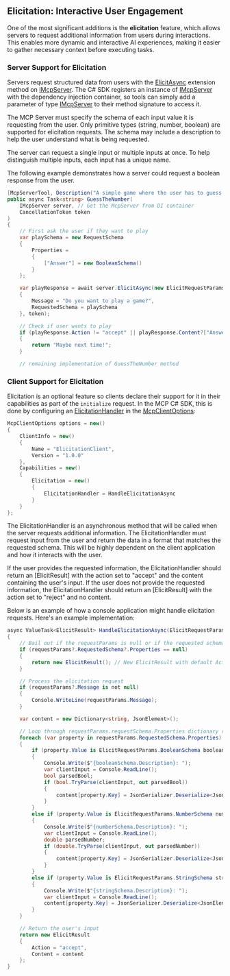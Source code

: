 ## Elicitation: Interactive User Engagement

One of the most significant additions is the **elicitation** feature, which allows servers to request additional information from users during interactions. This enables more dynamic and interactive AI experiences, making it easier to gather necessary context before executing tasks.

### Server Support for Elicitation

Servers request structured data from users with the [ElicitAsync] extension method on [IMcpServer].
The C# SDK registers an instance of [IMcpServer] with the dependency injection container,
so tools can simply add a parameter of type [IMcpServer] to their method signature to access it.

[ElicitAsync]: https://modelcontextprotocol.github.io/csharp-sdk/api/ModelContextProtocol.Server.McpServerExtensions.html#ModelContextProtocol_Server_McpServerExtensions_ElicitAsync_ModelContextProtocol_Server_IMcpServer_ModelContextProtocol_Protocol_ElicitRequestParams_System_Threading_CancellationToken_
[IMcpServer]: https://modelcontextprotocol.github.io/csharp-sdk/api/ModelContextProtocol.Server.IMcpServer.html

The MCP Server must specify the schema of each input value it is requesting from the user.
Only primitive types (string, number, boolean) are supported for elicitation requests.
The schema may include a description to help the user understand what is being requested.

The server can request a single input or multiple inputs at once.
To help distinguish multiple inputs, each input has a unique name.

The following example demonstrates how a server could request a boolean response from the user.

```csharp
[McpServerTool, Description("A simple game where the user has to guess a number between 1 and 10.")]
public async Task<string> GuessTheNumber(
    IMcpServer server, // Get the McpServer from DI container
    CancellationToken token
)
{
    // First ask the user if they want to play
    var playSchema = new RequestSchema
    {
        Properties =
        {
            ["Answer"] = new BooleanSchema()
        }
    };

    var playResponse = await server.ElicitAsync(new ElicitRequestParams
    {
        Message = "Do you want to play a game?",
        RequestedSchema = playSchema
    }, token);

    // Check if user wants to play
    if (playResponse.Action != "accept" || playResponse.Content?["Answer"].ValueKind != JsonValueKind.True)
    {
        return "Maybe next time!";
    }

    // remaining implementation of GuessTheNumber method
```

### Client Support for Elicitation

Elicitation is an optional feature so clients declare their support for it in their capabilities as part of the `initialize` request. In the MCP C# SDK, this is done by configuring an [ElicitationHandler] in the [McpClientOptions]:

[ElicitationHandler]: https://modelcontextprotocol.github.io/csharp-sdk/api/ModelContextProtocol.Protocol.ElicitationCapability.html#ModelContextProtocol_Protocol_ElicitationCapability_ElicitationHandler
[McpClientOptions]: https://modelcontextprotocol.github.io/csharp-sdk/api/ModelContextProtocol.Client.McpClientOptions.html


```csharp
McpClientOptions options = new()
{
    ClientInfo = new()
    {
        Name = "ElicitationClient",
        Version = "1.0.0"
    },
    Capabilities = new()
    {
        Elicitation = new()
        {
            ElicitationHandler = HandleElicitationAsync
        }
    }
};
```

The ElicitationHandler is an asynchronous method that will be called when the server requests additional information.
The ElicitationHandler must request input from the user and return the data in a format that matches the requested schema.
This will be highly dependent on the client application and how it interacts with the user.

If the user provides the requested information, the ElicitationHandler should return an [ElicitResult] with the action set to "accept" and the content containing the user's input.
If the user does not provide the requested information, the ElicitationHandler should return an [ElicitResult] with the action set to "reject" and no content.

Below is an example of how a console application might handle elicitation requests.
Here's an example implementation:

```csharp
async ValueTask<ElicitResult> HandleElicitationAsync(ElicitRequestParams? requestParams, CancellationToken token)
{
    // Bail out if the requestParams is null or if the requested schema has no properties
    if (requestParams?.RequestedSchema?.Properties == null)
    {
        return new ElicitResult(); // New ElicitResult with default Action "reject"
    }

    // Process the elicitation request
    if (requestParams?.Message is not null)
    {
        Console.WriteLine(requestParams.Message);
    }

    var content = new Dictionary<string, JsonElement>();

    // Loop through requestParams.requestSchema.Properties dictionary requesting values for each property
    foreach (var property in requestParams.RequestedSchema.Properties)
    {
        if (property.Value is ElicitRequestParams.BooleanSchema booleanSchema)
        {
            Console.Write($"{booleanSchema.Description}: ");
            var clientInput = Console.ReadLine();
            bool parsedBool;
            if (bool.TryParse(clientInput, out parsedBool))
            {
                content[property.Key] = JsonSerializer.Deserialize<JsonElement>(JsonSerializer.Serialize(parsedBool));
            }
        }
        else if (property.Value is ElicitRequestParams.NumberSchema numberSchema)
        {
            Console.Write($"{numberSchema.Description}: ");
            var clientInput = Console.ReadLine();
            double parsedNumber;
            if (double.TryParse(clientInput, out parsedNumber))
            {
                content[property.Key] = JsonSerializer.Deserialize<JsonElement>(JsonSerializer.Serialize(parsedNumber));
            }
        }
        else if (property.Value is ElicitRequestParams.StringSchema stringSchema)
        {
            Console.Write($"{stringSchema.Description}: ");
            var clientInput = Console.ReadLine();
            content[property.Key] = JsonSerializer.Deserialize<JsonElement>(JsonSerializer.Serialize(clientInput));
        }
    }

    // Return the user's input
    return new ElicitResult
    {
        Action = "accept",
        Content = content
    };
}
```

